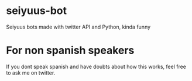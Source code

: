 # seiyuus-bot
Seiyuus bots made with twitter API and Python, kinda funny

# For non spanish speakers
If you dont speak spanish and have doubts about how this works, feel free to ask me on twitter.
